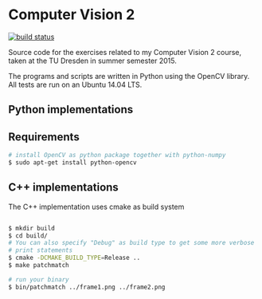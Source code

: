 # Computer Vision 2

[![build status](https://square-src.de/ci/projects/7/status.png?ref=master)](https://square-src.de/ci/projects/7?ref=master)

Source code for the exercises related to my Computer Vision 2 course, taken at
the TU Dresden in summer semester 2015.

The programs and scripts are written in Python using the OpenCV library. All
tests are run on an Ubuntu 14.04 LTS.

## Python implementations

## Requirements

```bash
# install OpenCV as python package together with python-numpy
$ sudo apt-get install python-opencv
```

## C++ implementations

The C++ implementation uses cmake as build system

```bash

$ mkdir build
$ cd build/
# You can also specify "Debug" as build type to get some more verbose
# print statements
$ cmake -DCMAKE_BUILD_TYPE=Release ..
$ make patchmatch

# run your binary
$ bin/patchmatch ../frame1.png ../frame2.png
```
